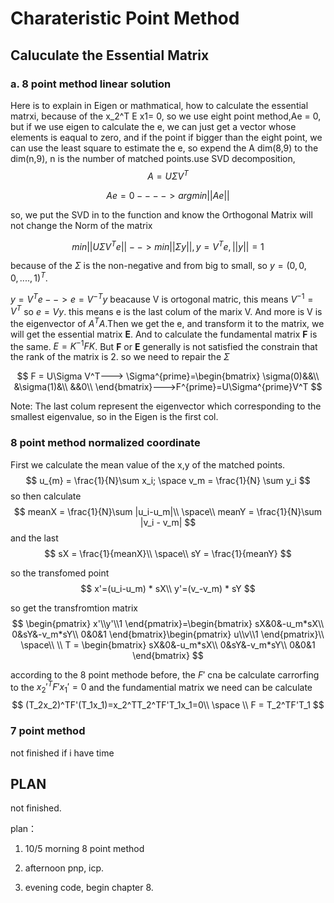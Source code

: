 # Charateristic Point Method

## Caluculate the Essential Matrix

### a. 8 point method linear solution

Here is to explain in Eigen or mathmatical, how to calculate the essential matrxi, because of the x_2^T E x1= 0, so we use eight point method,Ae = 0, but if we use eigen to calculate the e, we can just get a vector whose elements is eaqual to zero, and if the point if bigger than the eight point, we can use the least square to estimate the e, so expend the A dim(8,9) to the dim(n,9), n is the number of matched points.use SVD decomposition,
$$
  A=U\Sigma V^T
$$

$$
Ae = 0 ----> argmin ||Ae||
$$

so, we put the SVD in to the function and know the Orthogonal Matrix will not change the Norm of the matrix

$$
min||U\Sigma V^Te|| --> min||\Sigma y||,y=V^Te,||y||=1
$$

because of the $\Sigma$ is the non-negative and from big to small, so $y=(0,0,0,....,1)^T$.

$y=V^Te-->e=V^{-T}y$ beacause V is ortogonal matric, this means $V^{-1}=V^T$ so $e=Vy$. this means e is the last colum of the marix V. And more is V is the eigenvector of $A^TA$.Then we get the e, and transform it to the matrix, we will get the essential matrix **E**. And to calculate the fundamental matrix **F** is the same. $E = K^{-1}FK$. But **F** or **E** generally is not satisfied the constrain that the rank of the matrix is 2. so we need to repair the $\Sigma$

$$
F = U\Sigma V^T---> \Sigma^{prime}=\begin{bmatrix}
\sigma(0)&&\\
&\sigma(1)&\\
&&0\\
\end{bmatrix}--->F^{prime}=U\Sigma^{prime}V^T
$$

Note: The last colum represent the eigenvector which corresponding to the smallest eigenvalue, so in the Eigen is the first col.

### 8 point method normalized coordinate

First we calculate the mean value of the x,y of the matched points.
$$
u_{m} = \frac{1}{N}\sum x_i;
\space v_m = \frac{1}{N} \sum y_i
$$
so then calculate
$$
meanX = \frac{1}{N}\sum |u_i-u_m|\\
\space\\
meanY = \frac{1}{N}\sum |v_i - v_m|
$$
and the last
$$
sX = \frac{1}{meanX}\\
\space\\
sY = \frac{1}{meanY}
$$

so the transfomed point
$$
  x'=(u_i-u_m) * sX\\
  y'=(v_-v_m) * sY
$$

so get the transfromtion matrix
$$
\begin{pmatrix}
  x'\\y'\\1
\end{pmatrix}=\begin{bmatrix}
  sX&0&-u_m*sX\\
  0&sY&-v_m*sY\\
  0&0&1
\end{bmatrix}\begin{pmatrix}
  u\\v\\1
\end{pmatrix}\\
 \space\\
 \\
T = \begin{bmatrix}
  sX&0&-u_m*sX\\
  0&sY&-v_m*sY\\
  0&0&1
\end{bmatrix}
$$

according to the 8 point methode before, the $F'$ cna be calculate carrorfing to the $x_2'^TF'x_1'=0$
and the fundamential matrix we need can be calculate
$$
(T_2x_2)^TF'(T_1x_1)=x_2^TT_2^TF'T_1x_1=0\\
\space \\
F = T_2^TF'T_1
$$

### 7 point method

not finished if i have time

## PLAN

not finished.

plan：

1. 10/5 morning 8 point method

2. afternoon pnp, icp.

3. evening code, begin chapter 8.
